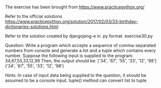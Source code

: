 The exercise has been brought from https://www.practicepython.org/

Refer to the official solutions https://www.practicepython.org/solution/2017/02/03/33-birthday-dictionaries-solutions.html

Refer to the solution created by djangojeng-e in .py format. exercise30.py

Question:
Write a program which accepts a sequence of comma-separated numbers from console and generate a list and a tuple which contains every number.
Suppose the following input is supplied to the program:
34,67,55,33,12,98
Then, the output should be:
['34', '67', '55', '33', '12', '98']
('34', '67', '55', '33', '12', '98')

Hints:
In case of input data being supplied to the question, it should be assumed to be a console input.
tuple() method can convert list to tuple
